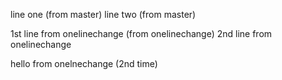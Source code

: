 
line one (from master)
line two (from master)

1st line from onelinechange (from onelinechange)
2nd line from onelinechange 



hello from onelnechange (2nd time)
